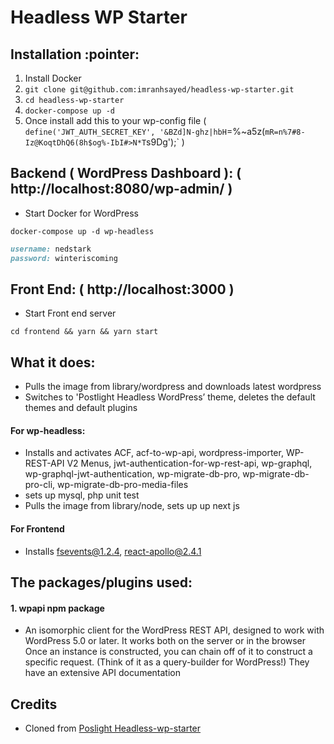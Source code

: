 # Headless WP Starter

## Installation :pointer:

1. Install Docker
2. `git clone git@github.com:imranhsayed/headless-wp-starter.git`
3. `cd headless-wp-starter`
4. `docker-compose up -d`
5. Once install add this to your wp-config file ( `define('JWT_AUTH_SECRET_KEY', '&BZd]N-ghz|hbH`=%~a5z(`mR=n%7#8-Iz@KoqtDhQ6(8h$og%-IbI#>N*T`s9Dg');` )

## Backend ( WordPress Dashboard ): ( http://localhost:8080/wp-admin/ )

* Start Docker for WordPress

`docker-compose up -d wp-headless`

```ruby
username: nedstark
password: winteriscoming 
```

## Front End: ( http://localhost:3000 )

* Start Front end server

`cd frontend && yarn && yarn start`

## What it does:
* Pulls the image from library/wordpress and downloads latest wordpress
* Switches to 'Postlight Headless WordPress’ theme, deletes the default themes and default plugins

#### For wp-headless:
* Installs and activates ACF, acf-to-wp-api, wordpress-importer, WP-REST-API V2 Menus, jwt-authentication-for-wp-rest-api, wp-graphql, wp-graphql-jwt-authentication, wp-migrate-db-pro, wp-migrate-db-pro-cli, wp-migrate-db-pro-media-files
* sets up mysql, php unit test
* Pulls the image from library/node,  sets up up next js

#### For Frontend
* Installs fsevents@1.2.4, react-apollo@2.4.1

## The packages/plugins used:
#### 1. wpapi npm package
 
* An isomorphic client for the WordPress REST API, designed to work with WordPress 5.0 or later. It     works both on the server or in the browser
Once an instance is constructed, you can chain off of it to construct a specific request. (Think of it as a query-builder for WordPress!)
They have an extensive API documentation

## Credits

* Cloned from [Poslight Headless-wp-starter](https://github.com/postlight/headless-wp-starter)

